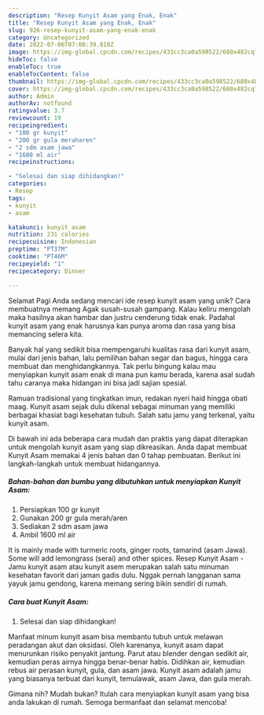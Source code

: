 ```yaml
---
description: "Resep Kunyit Asam yang Enak, Enak"
title: "Resep Kunyit Asam yang Enak, Enak"
slug: 926-resep-kunyit-asam-yang-enak-enak
category: Uncategorized
date: 2022-07-06T07:08:39.810Z
image: https://img-global.cpcdn.com/recipes/433cc3ca0a598522/680x482cq70/kunyit-asam-foto-resep-utama.jpg
hideToc: false
enableToc: true
enableTocContent: false
thumbnail: https://img-global.cpcdn.com/recipes/433cc3ca0a598522/680x482cq70/kunyit-asam-foto-resep-utama.jpg
cover: https://img-global.cpcdn.com/recipes/433cc3ca0a598522/680x482cq70/kunyit-asam-foto-resep-utama.jpg
author: Admin
authorAv: notfound
ratingvalue: 3.7
reviewcount: 19
recipeingredient:
- "100 gr kunyit"
- "200 gr gula meraharen"
- "2 sdm asam jawa"
- "1600 ml air"
recipeinstructions:

- "Selesai dan siap dihidangkan!"
categories:
- Resep
tags:
- kunyit
- asam

katakunci: kunyit asam 
nutrition: 231 calories
recipecuisine: Indonesian
preptime: "PT37M"
cooktime: "PT46M"
recipeyield: "1"
recipecategory: Dinner

---
```



Selamat Pagi Anda sedang mencari ide resep kunyit asam yang unik? Cara membuatnya memang Agak susah-susah gampang. Kalau keliru mengolah maka hasilnya akan hambar dan justru cenderung tidak enak. Padahal kunyit asam yang enak harusnya kan punya aroma dan rasa yang bisa memancing selera kita.


Banyak hal yang sedikit bisa mempengaruhi kualitas rasa dari kunyit asam, mulai dari jenis bahan, lalu pemilihan bahan segar dan bagus, hingga cara membuat dan menghidangkannya. Tak perlu bingung kalau mau menyiapkan kunyit asam enak di mana pun kamu berada, karena asal sudah tahu caranya maka hidangan ini bisa jadi sajian spesial.

Ramuan tradisional yang tingkatkan imun, redakan nyeri haid hingga obati maag. Kunyit asam sejak dulu dikenal sebagai minuman yang memiliki berbagai khasiat bagi kesehatan tubuh. Salah satu jamu yang terkenal, yaitu kunyit asam.


Di bawah ini ada beberapa cara mudah dan praktis yang dapat diterapkan untuk mengolah kunyit asam yang siap dikreasikan. Anda dapat membuat Kunyit Asam memakai 4 jenis bahan dan 0 tahap pembuatan. Berikut ini langkah-langkah untuk membuat hidangannya.

<!--inarticleads1-->

##### Bahan-bahan dan bumbu yang dibutuhkan untuk menyiapkan Kunyit Asam:

1. Persiapkan 100 gr kunyit
1. Gunakan 200 gr gula merah/aren
1. Sediakan 2 sdm asam jawa
1. Ambil 1600 ml air


It is mainly made with turmeric roots, ginger roots, tamarind (asam Jawa). Some will add lemongrass (serai) and other spices. Resep Kunyit Asam - Jamu kunyit asam atau kunyit asem merupakan salah satu minuman kesehatan favorit dari jaman gadis dulu. Nggak pernah langganan sama yayuk jamu gendong, karena memang sering bikin sendiri di rumah. 

<!--inarticleads2-->

##### Cara buat Kunyit Asam:


1. Selesai dan siap dihidangkan!

Manfaat minum kunyit asam bisa membantu tubuh untuk melawan peradangan akut dan oksidasi. Oleh karenanya, kunyit asam dapat menurunkan risiko penyakit jantung. Parut atau blender dengan sedikit air, kemudian peras airnya hingga benar-benar habis. Didihkan air, kemudian rebus air perasan kunyit, gula, dan asam jawa. Kunyit asam adalah jamu yang biasanya terbuat dari kunyit, temulawak, asam Jawa, dan gula merah. 

Gimana nih? Mudah bukan? Itulah cara menyiapkan kunyit asam yang bisa anda lakukan di rumah. Semoga bermanfaat dan selamat mencoba!
